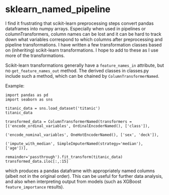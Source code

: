 # sklearn_named_pipeline

I find it frustrating that scikit-learn preprocessing steps convert pandas dataframes into numpy arrays. Especially when used in pipelines or columnTransformers, column names can be lost and it can be hard to track down what variables correspond to which columns after preprocessing and pipeline transformations. I have written a few transformation classes based on (inheriting) scikit-learn transformations. I hope to add to these as I use more of the transformations.

Scikit-learn transformations generally have a `feature_names_in` attribute, but no `get_feature_names_out` method. The derived classes in classes.py include such a method, which can be chained by `ColumnTransformerNamed`.

Example:

    import pandas as pd
    import seaborn as sns

    titanic_data = sns.load_dataset('titanic')
    titanic_data

    transformed_data = ColumnTransformerNamed(transformers = [('encode_ordinal_variables', OrdinalEncoderNamed(), ['class']),
                                                              ('encode_nominal_variables', OneHotEncoderNamed(), ['sex', 'deck']),
                                                              ('impute_with_median', SimpleImputerNamed(strategy='median'), ['age'])],
                                              remainder='passthrough').fit_transform(titanic_data)
    transformed_data.iloc[:,:15]

which produces a pandas dataframe with appropriately named columns (albeit not in the original order). This can be useful for further data analysis, and also when interpreting output from models (such as XGBoost `feature_importance` results).
